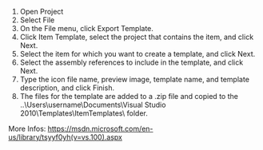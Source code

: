 1. Open Project
2. Select File 
3. On the File menu, click Export Template.
4. Click Item Template, select the project that contains the item, and click Next.
5. Select the item for which you want to create a template, and click Next.
6. Select the assembly references to include in the template, and click Next.
7. Type the icon file name, preview image, template name, and template description, and click Finish.
8. The files for the template are added to a .zip file and copied to the ..\Users\username\Documents\Visual Studio 2010\Templates\ItemTemplates\ folder.

More Infos: https://msdn.microsoft.com/en-us/library/tsyyf0yh(v=vs.100).aspx
